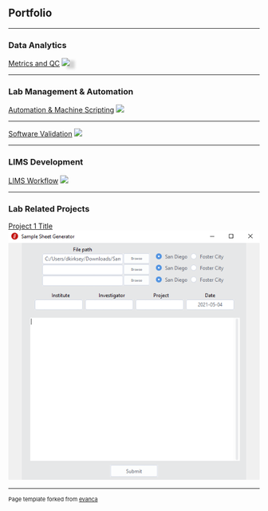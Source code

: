 ## Portfolio

---

### Data Analytics

[Metrics and QC](/analytics)
<img src="images/dummy_thumbnail.jpg?raw=true" style="box-shadow: 10px 5px 5px lightgray">

---

### Lab Management & Automation

[Automation & Machine Scripting](/lab_work)
<img src="images/dummy_thumbnail.jpg?raw=true"/>

---

[Software Validation](/validations)
<img src="images/dummy_thumbnail.jpg?raw=true"/>

---

### LIMS Development

[LIMS Workflow](/LIMS)
<img src="images/dummy_thumbnail.jpg?raw=true"/>

---


### Lab Related Projects

[Project 1 Title](/sample_page)
<img src="images/ForMario.png?raw=true"/>


---
<p style="font-size:11px">Page template forked from <a href="https://github.com/evanca/quick-portfolio">evanca</a></p>
<!-- Remove above link if you don't want to attibute -->
